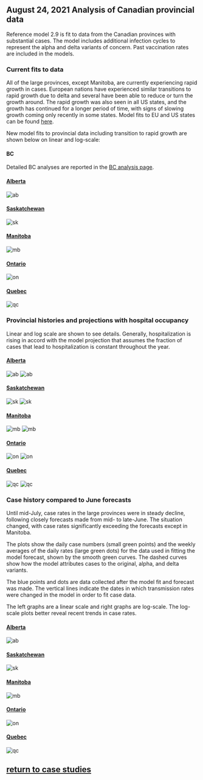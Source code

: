 ## August 24, 2021 Analysis of Canadian provincial data

Reference model 2.9 is fit to data from the Canadian provinces with substantial cases.
The model includes additional infection cycles to represent the alpha and delta variants of concern.
Past vaccination rates are included in the models.


### Current fits to data

All of the large provinces, except Manitoba, are currently experiencing rapid growth in cases.
European nations have experienced similar transitions to rapid growth due to delta
and several have been able to reduce or turn the growth around.
The rapid growth was also seen in all US states, and the growth has continued for a longer
period of time, with signs of slowing growth coming only recently in some states.
Model fits to EU and US states can be found [here](../index.md).

New model fits to provincial data including transition to rapid growth are shown below on linear and log-scale:

#### BC

Detailed BC analyses are reported in the [BC analysis page](../index.md).

#### [Alberta](img/ab_2_9_0824_cases.pdf)

![ab](img/ab_2_9_0824_cases.png)

#### [Saskatchewan](img/sk_2_9_0824_cases.pdf)

![sk](img/sk_2_9_0824_cases.png)

#### [Manitoba](img/mb_2_9_0824_cases.pdf)

![mb](img/mb_2_9_0824_cases.png)

#### [Ontario](img/on_2_9_0824_cases.pdf)

![on](img/on_2_9_0824_cases.png)

#### [Quebec](img/qc_2_9_0824_cases.pdf)

![qc](img/qc_2_9_0824_cases.png)


### Provincial histories and projections with hospital occupancy

Linear and log scale are shown to see details.
Generally, hospitalization is rising in accord with the model projection
that assumes the fraction of cases that lead to hospitalization is
constant throughout the year.

#### [Alberta](img/ab_2_9_0824_linear_proj.pdf)

![ab](img/ab_2_9_0824_linear_proj.png)
![ab](img/ab_2_9_0824_log_proj.png)

#### [Saskatchewan](img/sk_2_9_0824_linear_proj.pdf)

![sk](img/sk_2_9_0824_linear_proj.png)
![sk](img/sk_2_9_0824_log_proj.png)

#### [Manitoba](img/mb_2_9_0824_linear_proj.pdf)

![mb](img/mb_2_9_0824_linear_proj.png)
![mb](img/mb_2_9_0824_log_proj.png)

#### [Ontario](img/on_2_9_0824_linear_proj.pdf)

![on](img/on_2_9_0824_linear_proj.png)
![on](img/on_2_9_0824_log_proj.png)

#### [Quebec](img/qc_2_9_0824_linear_proj.pdf)

![qc](img/qc_2_9_0824_linear_proj.png)
![qc](img/qc_2_9_0824_log_proj.png)

### Case history compared to June forecasts

Until mid-July, case rates in the large provinces were in steady decline,
following closely forecasts made from mid- to late-June.
The situation changed, with case rates significantly exceeding the forecasts except in Manitoba.

The plots show the daily case numbers (small green points) and the weekly averages of the daily rates (large green dots) for the data
used in fitting the model forecast, shown by the smooth green curves. The dashed curves show how the model attributes cases to
the original, alpha, and delta variants.

The blue points and dots are data collected after the model fit and forecast was made.
The vertical lines indicate the dates in which transmission rates were changed in the model in order to fit case data.

The left graphs are a linear scale and right graphs are log-scale. The log-scale plots
better reveal recent trends in case rates.

#### [Alberta](img/ab_2_9_0720_cases_x.pdf)

![ab](img/ab_2_9_0720_cases_x.png)

#### [Saskatchewan](img/sk_2_9_0720_cases_x.pdf)

![sk](img/sk_2_9_0720_cases_x.png)

#### [Manitoba](img/mb_2_9_0720_cases_x.pdf)

![mb](img/mb_2_9_0720_cases_x.png)

#### [Ontario](img/on_2_9_0720_cases_x.pdf)

![on](img/on_2_9_0720_cases_x.png)

#### [Quebec](img/qc_2_9_0720_cases_x.pdf)

![qc](img/qc_2_9_0720_cases_x.png)




## [return to case studies](../index.md)

